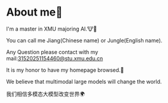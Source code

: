 # About me👋
I'm a master in XMU majoring AI.🐮🐎

You can call me Jiang(Chinese name) or Jungle(English name).

Any Question please contact with my mail:31520251154460@stu.xmu.edu.cn

It is my honor to have my homepage browsed.🙏

We believe that multimodal large models will change the world.

我们相信多模态大模型改变世界🌍
<!--
**Jiang-Qiubai/Jiang-Qiubai** is a ✨ _special_ ✨ repository because its `README.md` (this file) appears on your GitHub profile.

Here are some ideas to get you started:

- 🔭 I’m currently working on ...
- 🌱 I’m currently learning ...
- 👯 I’m looking to collaborate on ...
- 🤔 I’m looking for help with ...
- 💬 Ask me about ...
- 📫 How to reach me: ...
- 😄 Pronouns: ...
- ⚡ Fun fact: ...
-->
